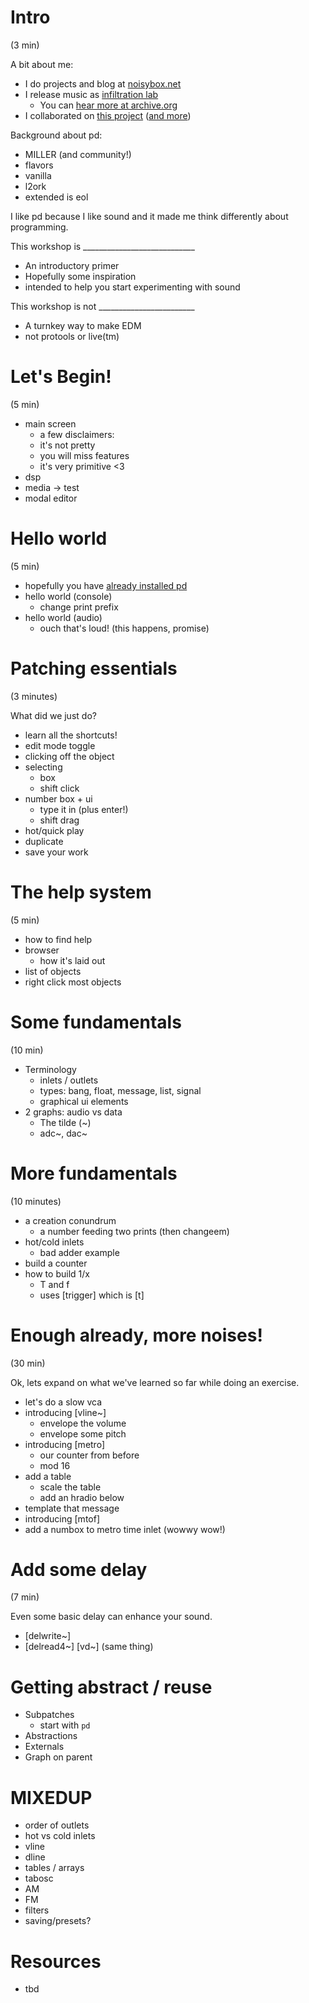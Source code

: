 # Intro
(3 min)

A bit about me:
* I do projects and blog at [noisybox.net](https://noisybox.net)
* I release music as [infiltration lab](https://infiltrationlab.com)
  * You can [hear more at archive.org](https://archive.org/search.php?query=%22infiltration%20lab%22)
* I collaborated on [this project](https://www.parallel.studio/elements-1) ([and more](https://www.youtube.com/watch?v=kDpdnAmAjI4))

Background about pd:
* MILLER (and community!)
* flavors
 * vanilla
 * l2ork
 * extended is eol
 
 I like pd because I like sound and it made me think differently about programming.
 
 This workshop is ____________________________
 * An introductory primer
 * Hopefully some inspiration
 * intended to help you start experimenting with sound
 
 This workshop is not ________________________
 * A turnkey way to make EDM
 * not protools or live(tm)

# Let's Begin!
(5 min)

* main screen
  * a few disclaimers:
  * it's not pretty
  * you will miss features
  * it's very primitive <3
* dsp
* media -> test
* modal editor

# Hello world
(5 min)

* hopefully you have [already installed pd](http://msp.ucsd.edu/software.html)
* hello world (console)
  * change print prefix
* hello world (audio)
  * ouch that's loud! (this happens, promise)

# Patching essentials
(3 minutes)

What did we just do?

* learn all the shortcuts!
* edit mode toggle
* clicking off the object
* selecting
  * box
  * shift click
* number box + ui
  * type it in (plus enter!)
  * shift drag
* hot/quick play
* duplicate
* save your work

# The help system
(5 min)

* how to find help
* browser
  * how it's laid out
* list of objects
* right click most objects

# Some fundamentals
(10 min)

* Terminology
  * inlets / outlets
  * types: bang, float, message, list, signal
  * graphical ui elements
* 2 graphs: audio vs data
  * The tilde (~)
  * adc~, dac~

# More fundamentals
(10 minutes)

* a creation conundrum
  * a number feeding two prints (then changeem)
* hot/cold inlets
  * bad adder example
* build a counter
* how to build 1/x
  * T and f
  * uses [trigger] which is [t]
  
# Enough already, more noises!
(30 min)

Ok, lets expand on what we've learned so far while doing an exercise.

* let's do a slow vca
* introducing [vline~]
  * envelope the volume
  * envelope some pitch
* introducing [metro]
  * our counter from before
  * mod 16
* add a table
  * scale the table 
  * add an hradio below
* template that message
* introducing [mtof]
* add a numbox to metro time inlet (wowwy wow!)

# Add some delay
(7 min)

Even some basic delay can enhance your sound.

* [delwrite~]
* [delread4~] [vd~] (same thing)


# Getting abstract / reuse
* Subpatches
  * start with `pd `
* Abstractions 
* Externals
* Graph on parent


# MIXEDUP
* order of outlets
* hot vs cold inlets
* vline
* dline
* tables / arrays
* tabosc
* AM
* FM
* filters
* saving/presets?

# Resources
* tbd
